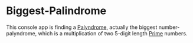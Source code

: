 # Biggest-Palindrome

This console app is finding a [Palyndrome](https://en.wikipedia.org/wiki/Palindrome), actually the biggest 
number-palyndrome, which is a multiplication of two 5-digit length [Prime](https://en.wikipedia.org/wiki/Prime_number) numbers.
